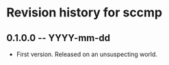 # Revision history for sccmp

## 0.1.0.0 -- YYYY-mm-dd

* First version. Released on an unsuspecting world.

